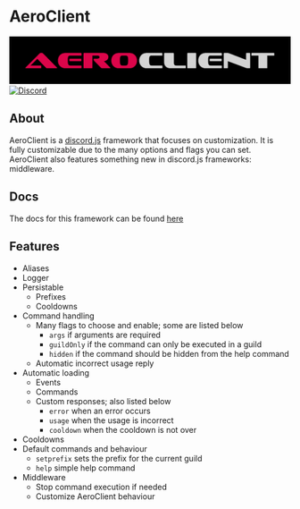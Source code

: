 # AeroClient

![AeroClient](aeroclient.png)
[![Discord](https://discordapp.com/api/guilds/778074336447168512/embed.png)](https://discord.gg/JdTQG3a9Ye)

## About

AeroClient is a [discord.js](https://github.com/discordjs/discord.js) framework that focuses on customization.
It is fully customizable due to the many options and flags you can set. AeroClient also features something new in discord.js frameworks: middleware.

## Docs

The docs for this framework can be found [here](https://aero-ware.github.io/aeroclient/)

## Features

-   Aliases
-   Logger
-   Persistable
    -   Prefixes
    -   Cooldowns
-   Command handling
    -   Many flags to choose and enable; some are listed below
        -   `args` if arguments are required
        -   `guildOnly` if the command can only be executed in a guild
        -   `hidden` if the command should be hidden from the help command
    -   Automatic incorrect usage reply
-   Automatic loading
    -   Events
    -   Commands
    -   Custom responses; also listed below
        -   `error` when an error occurs
        -   `usage` when the usage is incorrect
        -   `cooldown` when the cooldown is not over
-   Cooldowns
-   Default commands and behaviour
    -   `setprefix` sets the prefix for the current guild
    -   `help` simple help command
-   Middleware
    -   Stop command execution if needed
    -   Customize AeroClient behaviour
